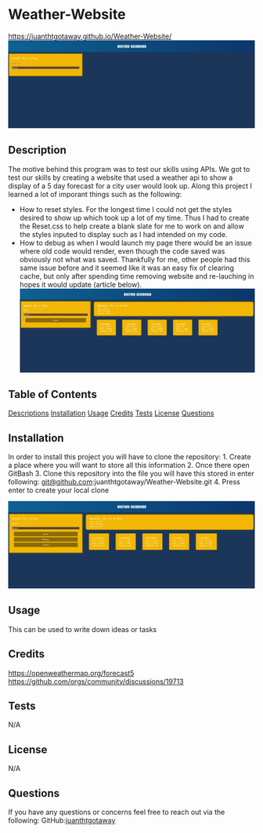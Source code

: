 # Weather-Website
https://juanthtgotaway.github.io/Weather-Website/
![alt text](./assests/images/Landing%20page.png)

## Description
The motive behind this program was to test our skills using APIs. We got to test our skills by creating a website that used a weather api to show a display of a 5 day forecast for a city user would look up. Along this project I learned a lot of imporant things such as the following:
* How to reset styles. For the longest time I could not get the styles desired to show up which took up a lot of my time. Thus I had to create the Reset.css to help create a blank slate for me to work on and allow the styles inputed to display such as I had intended on my code.  
* How to debug as when I would launch my page there would be an issue where old code would render, even though the code saved was obviously not what was saved. Thankfully for me, other people had this same issue before and it seemed like it was an easy fix of clearing cache, but only after spending time removing website and re-lauching in hopes it would update (article below).
![alt text](./assests/images/Search.png)


## Table of Contents
[Descriptions](#Descriptions)
[Installation](#Installation)
[Usage](#Usage)
[Credits](#Credits)
[Tests](#Tests)
[License](#License)
[Questions](##Questions)

## Installation
In order to install this project you will have to clone the repository: 
    1. Create a place where you will want to store all this information 
    2. Once there open GitBash
    3. Clone this repository into the file you will have this stored in
            enter following: git@github.com:juanthtgotaway/Weather-Website.git
    4. Press enter to create your local clone

![alt text](./assests/images/Results%20Saved.png)


## Usage
This can be used to write down ideas or tasks 

## Credits
https://openweathermap.org/forecast5
https://github.com/orgs/community/discussions/19713

## Tests
N/A
## License
N/A

## Questions
If you have any questions or concerns feel free to reach out via the following:
GitHub:[juanthtgotaway](https://github.com/juanthtgotaway)